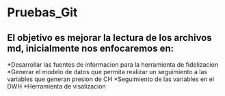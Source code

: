 # Pruebas_Git
## El objetivo es mejorar la lectura de los archivos md, inicialmente nos enfocaremos en:
*Desarrollar las fuentes de informacion para la herramienta de fidelizacion
*Generar el modelo de datos que permita realizar un seguimiento a las variables que generan presion de CH
*Seguimiento de las variables en el DWH
*Herramienta de visalizacion